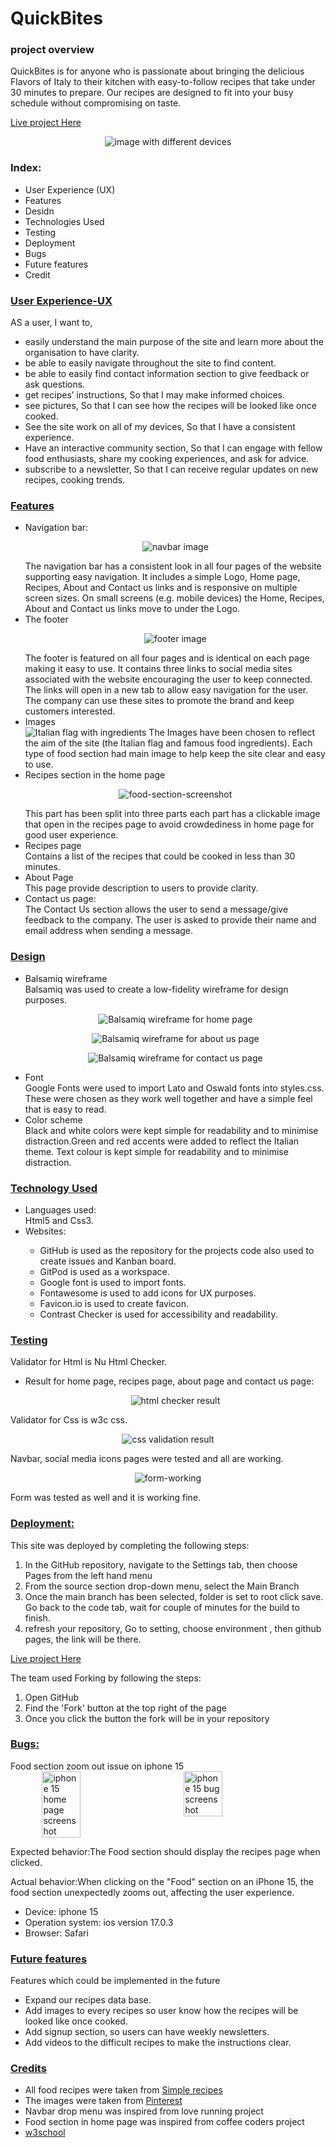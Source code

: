 <h1>QuickBites</h1>
<h3>project overview</h3>
<p>QuickBites is for anyone who is passionate about bringing the delicious Flavors of Italy to their kitchen with easy-to-follow recipes that take under 30 minutes to prepare. Our recipes are designed to fit into your busy schedule without compromising on taste.</p>
<p> <a href="https://saramehlis.github.io/QuickBites/" rel=nofollow>Live project Here</a> </p>

<p align="center"><img src="assets/images/am i responsive.png" alt="image with different devices"></p>

<h3>Index:</h3>
<ul>
  <li>User Experience (UX)</li>
  <li>Features</li>
  <li>Desidn</li>
  <li>Technologies Used</li>
  <li>Testing</li>
  <li>Deployment</li>
  <li>Bugs</li>
  <li>Future features</li>
  <li>Credit</li>
</ul>


<h3><ins>User Experience-UX</ins></h3>
AS a user, I want to, 
  <ul>
<li>	easily understand the main purpose of the site and learn more about the organisation to have clarity.</li>
<li>	be able to easily navigate throughout the site to find content.</li>
<li>	be able to easily find contact information section to give feedback or ask questions.</li>
<li>  get recipes’ instructions, So that I may make informed choices.</li>
<li>	see pictures, So that I can see how the recipes will be looked like once cooked.</li>
<li>	See the site work on all of my devices, So that I have a consistent experience.</li>
<li>  Have an interactive community section, So that I can engage with fellow food enthusiasts, share my cooking experiences, and ask for advice.</li>
<li>  subscribe to a newsletter, So that I can receive regular updates on new recipes, cooking trends.</li>
    </ul>

<h3><ins>Features</ins></h3>
<ul>
  <li>Navigation bar:</li>
  <p align="center"><img src="assets/images/navbar-screenshot.png" alt=" navbar image "></p>
  The navigation bar has a consistent look in all four pages of the website supporting easy navigation. It includes a simple Logo, Home page, Recipes, About and Contact us links and is responsive on multiple screen sizes. On small screens (e.g. mobile devices) the Home, Recipes, About and Contact us links move to under the Logo.
 <li>The footer</li>
 <p align="center"><img src="assets/images/footer-screenshot.png" alt="footer image"></p>
  The footer is featured on all four pages and is identical on each page making it easy to use. It contains three links to social media sites associated with the website encouraging the user to keep connected. The links will open in a new tab to allow easy navigation for the user. The company can use these sites to promote the brand and keep customers interested. 
  <li>Images</li>
  <img src="assets/images/italian-cusine-img.jpg" alt="Italian flag with ingredients">
  The Images have been chosen to reflect the aim of the site (the Italian flag and famous food ingredients).
Each type of food section had main image to help keep the site clear and easy to use.
  <li>Recipes section in the home page</li>
  <p align="center"><img src="assets/images/food-section-screenshot.png" alt="food-section-screenshot"></p>
  This part has been split into three parts each part has a clickable image that open in the recipes page to avoid crowdediness in home page for good user experience.
  <li>Recipes page</li>
  Contains a list of the recipes that could be cooked in less than 30 minutes.
  <li>About Page</li>
  This page provide description to users to provide clarity.
  <li>Contact us page:</li>
  The Contact Us section allows the user to send a message/give feedback to the company. The user is asked to provide their name and email address when sending a message.
  
</ul>

<h3><ins>Design</ins></h3>
<ul>

<li>Balsamiq wireframe</li>
Balsamiq was used to create a low-fidelity wireframe for design purposes.
<p align="center"><img src="assets/images/home page.png" alt="Balsamiq wireframe for home page"></p>
<p align="center"><img src="assets/images/about us.png" alt="Balsamiq wireframe for about us page"></p>
<p align="center"><img src="assets/images/contact page.png" alt="Balsamiq wireframe for contact us page"></p>

<li>Font</li>
Google Fonts were used to import Lato and Oswald fonts into styles.css. These were chosen as they work well together and have a simple feel that is easy to read.

<li>Color scheme</li>
Black and white colors were kept simple for readability and to minimise distraction.Green and red accents were added to reflect the Italian theme.
Text colour is kept simple for readability and to minimise distraction.
</ul>


<h3><ins>Technology Used</ins></h3>
<ul>
  <li>Languages used:</li>
  Html5 and Css3.

  <li>Websites:</li>
  <ul>
  <li>  GitHub is used as the repository for the projects code also used to create issues and Kanban board.</li>
  <li>  GitPod is used as a workspace.</li>
  <li>  Google font is used to import fonts.</li>
  <li>  Fontawesome is used to add icons for UX purposes.</li>
  <li>  Favicon.io is used to create favicon.</li>
  <li>  Contrast Checker is used for accessibility and readability.</li>
 </ul> 

</ul>


<h3><ins>Testing</ins></h3>

  Validator for Html is Nu Html Checker.
  <ul>
    <li>Result for home page, recipes page, about page and contact us page:</li>
    <p align="center"><img src="assets/images/html-check.png" alt="html checker result"></p>
  </ul>

  Validator for Css is w3c css.
  <p align="center"><img src="assets/images/css-check.png" alt="css validation result"></p>


Navbar, social media icons pages were tested and all are working.
  <p align="center"><img src="assets/images/form-working.png" alt="form-working"></p>
  Form was tested as well and it is working fine.

<h3><ins>Deployment:</ins></h3>
This site was deployed by completing the following steps:
<ol>
  <li>In the GitHub repository, navigate to the Settings tab, then choose Pages from the left hand menu</li>
  <li>From the source section drop-down menu, select the Main Branch</li>
  <li>Once the main branch has been selected, folder is set to root click save. Go back to the code tab, wait for couple of minutes for the build to finish.</li>
  <li>refresh your repository, Go to setting, choose environment , then github pages, the link will be there.</li>
</ol>
<p> <a href="https://saramehlis.github.io/QuickBites/" rel=nofollow>Live project Here</a> </p>

The team used Forking by following the steps:
<ol>
  <li>Open GitHub</li>
  <li>Find the 'Fork' button at the top right of the page</li>
  <li>Once you click the button the fork will be in your repository</li>
</ol>

<h3><ins>Bugs:</ins></h3>
Food section zoom out issue on iphone 15
<div style="display: flex; justify-content: space-evenly;">
<img src="assets/images/bug.jpg" alt="iphone 15 home page screenshot" width="35%" height="auto">
<img src="assets/images/bug1.jpg" alt="iphone 15 bug screenshot" width="35%" height="auto">
</div>
<p>Expected behavior:The Food section should display the recipes page when clicked.</p>
<p>Actual behavior:When clicking on the "Food" section on an iPhone 15, the food section unexpectedly zooms out, affecting the user experience.</p>
<ul><li>Device: iphone 15</li>
<li>Operation system: ios version 17.0.3</li>
<li>Browser: Safari</li>
</ul>


<h3><ins>Future features</ins></h3>
Features which could be implemented in the future
<ul>
  <li>Expand our recipes data base.</li>
  <li>Add images to every recipes so user know how the recipes will be looked like once cooked.</li>
  <li>Add signup section, so users can have weekly newsletters.</li>
  <li>Add videos to the difficult recipes to make the instructions clear.</li>
</ul>

<h3><ins>Credits</ins></h3>
<ul>
<li>All food recipes were taken from <a href="https://www.simplyrecipes.com/">Simple recipes</a></li>
<li>The images were taken from <a href="https://www.pinterest.co.uk/">Pinterest</a></li>
<li>Navbar drop menu was inspired from love running project</li>
<li>Food section in home page was inspired from coffee coders project</li>
<li><a href="https://www.w3schools.com/">w3school</a></li>
</ul>


